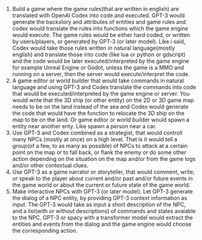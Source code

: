 1.  Build a game where the game rules(that are written in english) are translated with OpenAI Codex into code and executed. GPT-3 would generate the backstory and attributes of entities and game rules and codex would translate the rules into functions which the game engine would execute. The game rules would be either hard coded, or written by users/players, or generated by GPT-3 (or later model). Like i said, Codex would take those rules written in natural language(mostly english) and translate those into code (like lua or python or gdscript) and the code would be later executed/interpreted by the game engine for example Unreal Engine or Godot, unless the game is a MMO and running on a server, then the server would execute/interpret the code.
2.  A game editor or world builder that would take commands in natural language and using GPT-3 and Codex translate the commands into code that would be executed/interpreted by the game engine or server. You would write that the 3D ship (or other entity) on the 2D or 3D game map needs to be on the land instead of the sea and Codex would generate the code that would have the function to relocate the 3D ship on the map to be on the land. Or game editor or world builder would spawn a entity near another enty. Like spawn a person near a car. 
3.  Use GPT-3 and Codex combined as a strategist, that would controll many NPCs (mostly at once) on a high level. That is it would tell a group(of a few, to as many as possible) of NPCs to attack at a certain point on the map or to fall back, or flank the enemy or do some other action depending on the situation on the map and/or from the game logs and/or other contextual clues.
4. Use GPT-3 as a game narrator or storyteller, that would comment, write, or speak to the player about current and/or past and/or future events in the game world or about the current or future state of the game world.
5. Make interactive NPCs with GPT-3 (or later model). Let GPT-3 generate the dialog of a NPC entity, by providing GPT-3 context information as input. The GPT-3 would take as input a short description of the NPC, and a list(with or without descriptions) of commands and states avaiable to the NPC. GPT-3 or spacy with a transformer model would extract the entities and events from the dialog and the game engine would choose the corresponding action. 
